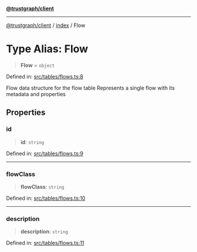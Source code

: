 [**@trustgraph/client**](../../README.md)

***

[@trustgraph/client](../../README.md) / [index](../README.md) / Flow

# Type Alias: Flow

> **Flow** = `object`

Defined in: [src/tables/flows.ts:8](https://github.com/trustgraph-ai/trustgraph-ts-client/blob/92e187771a25b959c85a4f966bb97eb5d407310b/src/tables/flows.ts#L8)

Flow data structure for the flow table
Represents a single flow with its metadata and properties

## Properties

### id

> **id**: `string`

Defined in: [src/tables/flows.ts:9](https://github.com/trustgraph-ai/trustgraph-ts-client/blob/92e187771a25b959c85a4f966bb97eb5d407310b/src/tables/flows.ts#L9)

***

### flowClass

> **flowClass**: `string`

Defined in: [src/tables/flows.ts:10](https://github.com/trustgraph-ai/trustgraph-ts-client/blob/92e187771a25b959c85a4f966bb97eb5d407310b/src/tables/flows.ts#L10)

***

### description

> **description**: `string`

Defined in: [src/tables/flows.ts:11](https://github.com/trustgraph-ai/trustgraph-ts-client/blob/92e187771a25b959c85a4f966bb97eb5d407310b/src/tables/flows.ts#L11)
